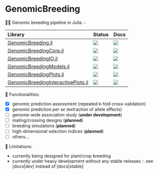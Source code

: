 # GenomicBreeding

🧬🌱 Genomic breeding pipeline in Julia ∴ 

|Library|Status|Docs|
|:-----|:-----|:-----|
| [GenomicBreeding.jl](https://github.com/GenomicBreeding/GenomicBreeding.jl) | [![](https://github.com/GenomicBreeding/GenomicBreeding.jl/actions/workflows/CI.yml/badge.svg)](https://github.com/GenomicBreeding/GenomicBreeding.jl/actions) | [![](https://img.shields.io/badge/docs-dev-blue.svg)](https://GenomicBreeding.github.io/GenomicBreeding.jl/dev/) |
| [GenomicBreedingCore.jl](https://github.com/GenomicBreeding/GenomicBreedingCore.jl) | [![](https://github.com/GenomicBreeding/GenomicBreedingCore.jl/actions/workflows/CI.yml/badge.svg)](https://github.com/GenomicBreeding/GenomicBreedingCore.jl/actions) | [![](https://img.shields.io/badge/docs-dev-blue.svg)](https://GenomicBreeding.github.io/GenomicBreedingCore.jl/dev/) |
| [GenomicBreedingIO.jl](https://github.com/GenomicBreeding/GenomicBreedingIO.jl) | [![](https://github.com/GenomicBreeding/GenomicBreedingIO.jl/actions/workflows/CI.yml/badge.svg)](https://github.com/GenomicBreeding/GenomicBreedingIO.jl/actions) | [![](https://img.shields.io/badge/docs-dev-blue.svg)](https://GenomicBreeding.github.io/GenomicBreedingIO.jl/dev/) |
| [GenomicBreedingModels.jl](https://github.com/GenomicBreeding/GenomicBreedingModels.jl) | [![](https://github.com/GenomicBreeding/GenomicBreedingModels.jl/actions/workflows/CI.yml/badge.svg)](https://github.com/GenomicBreeding/GenomicBreedingModels.jl/actions) | [![](https://img.shields.io/badge/docs-dev-blue.svg)](https://GenomicBreeding.github.io/GenomicBreedingModels.jl/dev/) |
| [GenomicBreedingPlots.jl](https://github.com/GenomicBreeding/GenomicBreedingPlots.jl) | [![](https://github.com/GenomicBreeding/GenomicBreedingPlots.jl/actions/workflows/CI.yml/badge.svg)](https://github.com/GenomicBreeding/GenomicBreedingPlots.jl/actions) | [![](https://img.shields.io/badge/docs-dev-blue.svg)](https://GenomicBreeding.github.io/GenomicBreedingPlots.jl/dev/) |
| [GenomicBreedingInteractivePlots.jl](https://github.com/GenomicBreeding/GenomicBreedingInteractivePlots.jl) | [![](https://github.com/GenomicBreeding/GenomicBreedingInteractivePlots.jl/actions/workflows/CI.yml/badge.svg)](https://github.com/GenomicBreeding/GenomicBreedingInteractivePlots.jl/actions) | [![](https://img.shields.io/badge/docs-dev-blue.svg)](https://GenomicBreeding.github.io/GenomicBreedingInteractivePlots.jl/dev/) |

🧙 Functionalities:
- [X] genomic prediction assessment (repeated k-fold cross-validation)
- [X] genomic prediction *per se* (extraction of allele effects)
- [ ] genome-wide association study (**under development**)
- [ ] mating/crossing designs (**planned**)
- [ ] breeding simulations (**planned**)
- [ ] high-dimensional selection indices (**planned**)
- [ ] others...

🌱 Limitations:
- currently being designed for plant/crop breeding
- currently under heavy development without any stable releases ∴ see [docs|dev] instead of [docs|stable]

<!--

**Here are some ideas to get you started:**

🙋‍♀️ A short introduction - what is your organization all about?
🌈 Contribution guidelines - how can the community get involved?
👩‍💻 Useful resources - where can the community find your docs? Is there anything else the community should know?
🍿 Fun facts - what does your team eat for breakfast?
🧙 Remember, you can do mighty things with the power of [Markdown](https://docs.github.com/github/writing-on-github/getting-started-with-writing-and-formatting-on-github/basic-writing-and-formatting-syntax)
-->
